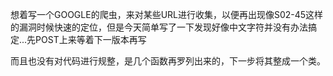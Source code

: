 
想着写一个GOOGLE的爬虫，来对某些URL进行收集，以便再出现像S02-45这样的漏洞时候快速的定位，但是今天简单写了一下发现好像中文字符并没有办法搞定...先POST上来等着下一版本再写

而且也没有对代码进行规整，是几个函数再罗列出来的，下一步将其整成一个类。
